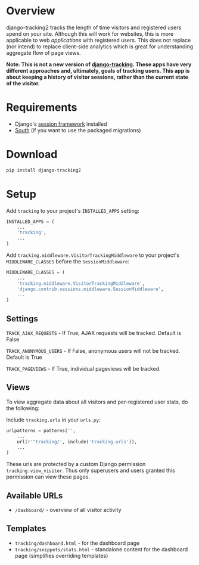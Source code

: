 Overview
========
django-tracking2 tracks the length of time visitors and registered users
spend on your site. Although this will work for websites, this is more
applicable to web _applications_ with registered users. This does
not replace (nor intend) to replace client-side analytics which is
great for understanding aggregate flow of page views.

**Note: This is not a new version of [django-tracking]. These apps
have very different approaches and, ultimately, goals of tracking users.
This app is about keeping a history of visitor sessions, rather than the
current state of the visitor.**

[django-tracking]: https://github.com/codekoala/django-tracking

Requirements
============
* Django's [session framework][1] installed
* [South][2] (if you want to use the packaged migrations)

[1]: https://docs.djangoproject.com/en/1.3/topics/http/sessions/
[2]: http://pypi.python.org/pypi/South

Download
========
```bash
pip install django-tracking2
```

Setup
=====
Add `tracking` to your project's `INSTALLED_APPS` setting:

```python
INSTALLED_APPS = (
    ...
    'tracking',
    ...
)
```

Add `tracking.middleware.VisitorTrackingMiddleware` to your project's
`MIDDLEWARE_CLASSES` before the `SessionMiddleware`:

```python
MIDDLEWARE_CLASSES = (
    ...
    'tracking.middleware.VisitorTrackingMiddleware',
    'django.contrib.sessions.middleware.SessionMiddleware',
    ...
)
```

Settings
--------
``TRACK_AJAX_REQUESTS`` - If True, AJAX requests will be tracked. Default
is False

``TRACK_ANONYMOUS_USERS`` - If False, anonymous users will not be tracked.
Default is True

``TRACK_PAGEVIEWS`` - If True, individual pageviews will be tracked.

Views
-----
To view aggregate data about all visitors and per-registered user stats,
do the following:

Include `tracking.urls` in your `urls.py`:

```python
urlpatterns = patterns('',
    ...
    url(r'^tracking/', include('tracking.urls')),
    ...
)
```

These urls are protected by a custom Django permission `tracking.view_visitor`.
Thus only superusers and users granted this permission can view these pages.

Available URLs
--------------
* `/dashboard/` - overview of all visitor activity

Templates
---------
* `tracking/dashboard.html` - for the dashboard page
* `tracking/snippets/stats.html` - standalone content for the dashboard page
  (simplifies overriding templates)
